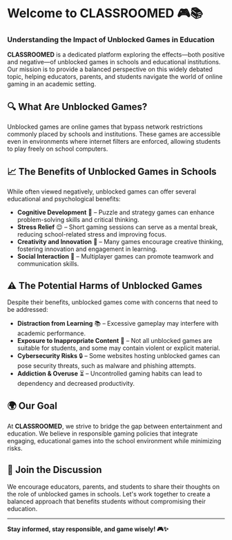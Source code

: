# Welcome to CLASSROOMED 🎮📚

### Understanding the Impact of Unblocked Games in Education

**CLASSROOMED** is a dedicated platform exploring the effects—both positive and negative—of unblocked games in schools and educational institutions. Our mission is to provide a balanced perspective on this widely debated topic, helping educators, parents, and students navigate the world of online gaming in an academic setting.

## 🔍 What Are Unblocked Games?
Unblocked games are online games that bypass network restrictions commonly placed by schools and institutions. These games are accessible even in environments where internet filters are enforced, allowing students to play freely on school computers.

## 📈 The Benefits of Unblocked Games in Schools
While often viewed negatively, unblocked games can offer several educational and psychological benefits:
- **Cognitive Development** 🧠 – Puzzle and strategy games can enhance problem-solving skills and critical thinking.
- **Stress Relief** 😌 – Short gaming sessions can serve as a mental break, reducing school-related stress and improving focus.
- **Creativity and Innovation** 🎨 – Many games encourage creative thinking, fostering innovation and engagement in learning.
- **Social Interaction** 🤝 – Multiplayer games can promote teamwork and communication skills.

## ⚠️ The Potential Harms of Unblocked Games
Despite their benefits, unblocked games come with concerns that need to be addressed:
- **Distraction from Learning** 📚 – Excessive gameplay may interfere with academic performance.
- **Exposure to Inappropriate Content** 🚫 – Not all unblocked games are suitable for students, and some may contain violent or explicit material.
- **Cybersecurity Risks** 🔒 – Some websites hosting unblocked games can pose security threats, such as malware and phishing attempts.
- **Addiction & Overuse** ⏳ – Uncontrolled gaming habits can lead to dependency and decreased productivity.

## 🌍 Our Goal
At **CLASSROOMED**, we strive to bridge the gap between entertainment and education. We believe in responsible gaming policies that integrate engaging, educational games into the school environment while minimizing risks.

## 📢 Join the Discussion
We encourage educators, parents, and students to share their thoughts on the role of unblocked games in schools. Let's work together to create a balanced approach that benefits students without compromising their education.

---
**Stay informed, stay responsible, and game wisely! 🎮✨**

